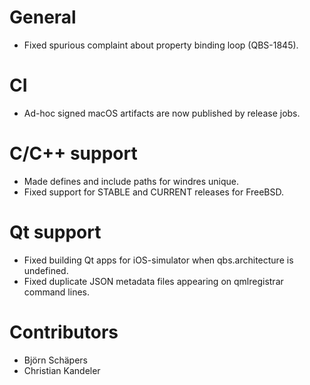 # General
* Fixed spurious complaint about property binding loop (QBS-1845).

# CI
* Ad-hoc signed macOS artifacts are now published by release jobs.

# C/C++ support
* Made defines and include paths for windres unique.
* Fixed support for STABLE and CURRENT releases for FreeBSD.

# Qt support
* Fixed building Qt apps for iOS-simulator when qbs.architecture is undefined.
* Fixed duplicate JSON metadata files appearing on qmlregistrar command lines.

# Contributors
* Björn Schäpers
* Christian Kandeler
